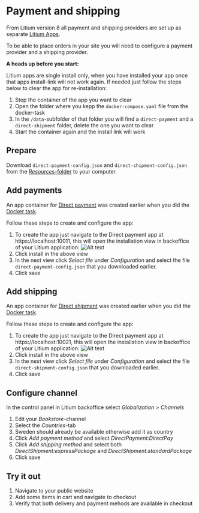 # Payment and shipping

From Litium version 8 all payment and shipping providers are set up as separate [Litium Apps](https://docs.litium.com/documentation/litium-apps).

To be able to place orders in your site you will need to configure a payment provider and a shipping provider.

**A heads up before you start:**

Litium apps are single install only, when you have installed your app once that apps install-link will not work again. If needed just follow the steps below to clear the app for re-installation:

1. Stop the container of the app you want to clear
1. Open the folder where you kepp the `docker-compose.yaml` file from the docker-task
1. In the `/data`-subfolder of that folder you will find a `direct-payment` and a `direct-shipment` folder, delete the one you want to clear
1. Start the container again and the install link will work

## Prepare

Download `direct-payment-config.json` and `direct-shipment-config.json` from the [_Resources_-folder](Resources) to your computer.

## Add payments

An app container for [Direct payment](https://docs.litium.com/documentation/litium-apps/direct-payment) was created earlier when you did the [Docker task](../Docker).

Follow these steps to create and configure the app:

1. To create the app just navigate to the Direct payment app at https://localhost:10011, this will open the installation view in backoffice of your Litium application:
    ![Alt text](Images/payment-app-created.jpg "Docker build menu")
1. Click install in the above view
1. In the next view click _Select file_ under _Configuration_ and select the file `direct-payment-config.json` that you downloaded earlier.
1. Click save

## Add shipping

An app container for [Direct shipment](https://docs.litium.com/documentation/litium-apps/direct-shipment) was created earlier when you did the [Docker task](../Docker).

Follow these steps to create and configure the app:

1. To create the app just navigate to the Direct payment app at https://localhost:10021, this will open the installation view in backoffice of your Litium application:
    ![Alt text](Images/shipment-app-created.jpg "Docker build menu")
1. Click install in the above view
1. In the next view click _Select file_ under _Configuration_ and select the file `direct-shipment-config.json` that you downloaded earlier.
1. Click save

## Configure channel

In the control panel in Litium backoffice select _Globalization > Channels_

1. Edit your _Bookstore_-channel
1. Select the _Countries_-tab
1. Sweden should already be available otherwise add it as country
1. Click _Add payment method_ and select _DirectPayment:DirectPay_
1. Click _Add shipping method_ and select both _DirectShipment:expressPackage_ and _DirectShipment:standardPackage_
1. Click save

## Try it out

1. Navigate to your public website
1. Add some items in cart and navigate to checkout
1. Verify that both delivery and payment mehods are available in checkout

